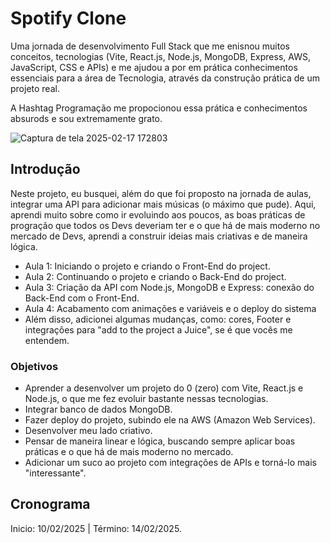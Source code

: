 # Spotify Clone

Uma jornada de desenvolvimento Full Stack que me enisnou muitos conceitos, tecnologias (Vite, React.js, Node.js, MongoDB, Express, AWS, JavaScript, CSS e APIs) e me ajudou a por em prática conhecimentos essenciais para a área de Tecnologia, através da construção prática de um projeto real.

A Hashtag Programação me propocionou essa prática e conhecimentos absurods e sou extremamente grato.

![Captura de tela 2025-02-17 172803](https://github.com/user-attachments/assets/a33ee3b8-6f1b-4951-9e75-210b7ba3c197)

## Introdução

Neste projeto, eu busquei, além do que foi proposto na jornada de aulas, integrar uma API para adicionar mais músicas (o máximo que pude). Aqui, aprendi muito sobre como ir evoluindo aos poucos, as boas práticas de progração que todos os Devs deveriam ter e o que há de mais moderno no mercado de Devs, aprendi a construir ideias mais criativas e de maneira lógica.
- Aula 1: Iniciando o projeto e criando o Front-End do project.
- Aula 2: Continuando o projeto e criando o Back-End do project.
- Aula 3: Criação da API com Node.js, MongoDB e Express: conexão do Back-End com o Front-End.
- Aula 4: Acabamento com animações e variáveis e o deploy do sistema
- Além disso, adicionei algumas mudanças, como: cores, Footer e integrações para "add to the project a Juice", se é que vocês me entendem.

### Objetivos

- Aprender a desenvolver um projeto do 0 (zero) com Vite, React.js e Node.js, o que me fez evoluir bastante nessas tecnologias.
- Integrar banco de dados MongoDB.
- Fazer deploy do projeto, subindo ele na AWS (Amazon Web Services).
- Desenvolver meu lado criativo.
- Pensar de maneira linear e lógica, buscando sempre aplicar boas práticas e o que há de mais moderno no mercado.
- Adicionar um suco ao projeto com integrações de APIs e torná-lo mais "interessante".

## Cronograma

Inicio: 10/02/2025 |
Término: 14/02/2025.
